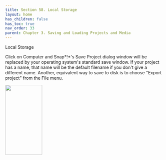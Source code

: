 ```yaml
---
title: Section 58. Local Storage
layout: home
has_children: false
has_toc: true
nav_order: 33
parent: Chapter 3. Saving and Loading Projects and Media
---
```


Local Storage

Click on Computer and Snap*!*'s Save Project dialog window will be
replaced by your operating system's standard save window. If your
project has a name, that name will be the default filename if you don't
give a different name. Another, equivalent way to save to disk is to
choose "Export project" from the File menu.

<img src="/snap-manual/assets/images/image488.png" style="width:118px; height:224px">
